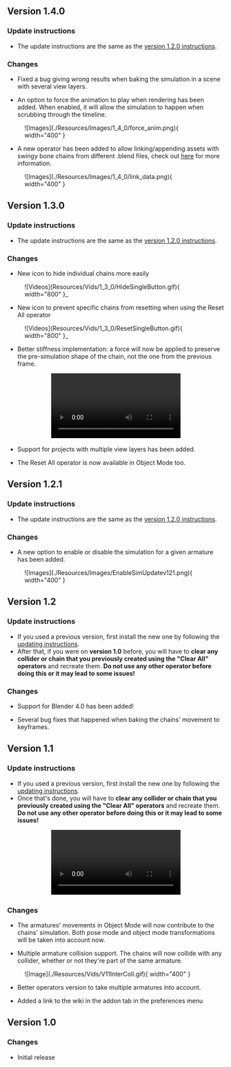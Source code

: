 ## Version 1.4.0

### Update instructions

* The update instructions are the same as the [version 1.2.0 instructions](#update-instructions_3).

### Changes

* Fixed a bug giving wrong results when baking the simulation in a scene with several view layers.

* An option to force the animation to play when rendering has been added. When enabled, it will allow the simulation to happen when scrubbing through the timeline.

<figure markdown>
  ![Images](./Resources/Images/1_4_0/force_anim.png){ width="400" }
</figure>

* A new operator has been added to allow linking/appending assets with swingy bone chains from different .blend files, check out [here](linking.md) for more information.

<figure markdown>
  ![Images](./Resources/Images/1_4_0/link_data.png){ width="400" }
</figure>

## Version 1.3.0

### Update instructions

* The update instructions are the same as the [version 1.2.0 instructions](#update-instructions_3).

### Changes

* New icon to hide individual chains more easily

<figure markdown>
  ![Videos](Resources/Vids/1_3_0/HideSingleButton.gif){ width="800" }_
</figure>

* New icon to prevent specific chains from resetting when using the Reset All operator

<figure markdown>
  ![Videos](Resources/Vids/1_3_0/ResetSingleButton.gif){ width="800" }_
</figure>

* Better stiffness implementation: a force will now be applied to preserve the pre-simulation shape of the chain, not the one from the previous frame.

<div align="center">
<video controls>
  <source src="../Resources/Vids/1_3_0/StiffnessFixed.mp4" type="video/mp4">
</video>
</div>

* Support for projects with multiple view layers has been added.

* The Reset All operator is now available in Object Mode too.

## Version 1.2.1

### Update instructions

* The update instructions are the same as the [version 1.2.0 instructions](#update-instructions_3).

### Changes

* A new option to enable or disable the simulation for a given armature has been added.

<figure markdown>
  ![Images](./Resources/Images/EnableSimUpdatev121.png){ width="400" }
</figure>

## Version 1.2

### Update instructions

* If you used a previous version, first install the new one by following the [updating instructions](./setup.md/#update).
* After that, if you were on **version 1.0** before, you will have to **clear any collider or chain that you previously created using the "Clear All" operators** and recreate them. **Do not use any other operator before doing this or it may lead to some issues!**

### Changes

* Support for Blender 4.0 has been added! 

* Several bug fixes that happened when baking the chains' movement to keyframes.

## Version 1.1

### Update instructions

* If you used a previous version, first install the new one by following the [updating instructions](./setup.md/#update).
* Once that's done, you will have to **clear any collider or chain that you previously created using the "Clear All" operators** and recreate them. **Do not use any other operator before doing this or it may lead to some issues!**

<div align="center">
<video controls>
  <source src="../Resources/Vids/V11Clear.mp4" type="video/mp4">
</video>
</div>

### Changes

* The armatures' movements in Object Mode will now contribute to the chains' simulation. Both pose mode and object mode transformations will be taken into account now.

* Multiple armature collision support. The chains will now collide with any collider, whether or not they're part of the same armature.

<figure markdown>
  ![Image](./Resources/Vids/V11InterColl.gif){ width="400" }
</figure>

* Better operators version to take multiple armatures into account.

* Added a link to the wiki in the addon tab in the preferences menu

## Version 1.0

### Changes

* Initial release

